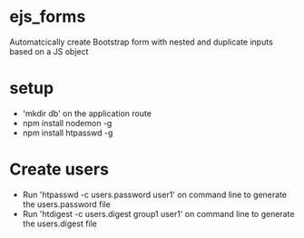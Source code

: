 # ejs_forms
Automatcically create Bootstrap form with nested and duplicate inputs based on a JS object  

# setup
- 'mkdir db' on the application route
- npm install nodemon -g  
- npm install htpasswd -g

# Create users
- Run 'htpasswd -c users.password user1' on command line to generate the users.password file  
- Run 'htdigest -c users.digest group1 user1' on command line to generate the users.digest file

